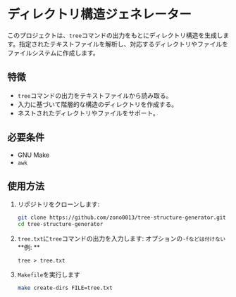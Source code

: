 # ディレクトリ構造ジェネレーター

このプロジェクトは、`tree`コマンドの出力をもとにディレクトリ構造を生成します。指定されたテキストファイルを解析し、対応するディレクトリやファイルをファイルシステムに作成します。

## 特徴

- `tree`コマンドの出力をテキストファイルから読み取る。
- 入力に基づいて階層的な構造のディレクトリを作成する。
- ネストされたディレクトリやファイルをサポート。

## 必要条件

- GNU Make
- `awk`

## 使用方法

1. リポジトリをクローンします:

   ```bash
   git clone https://github.com/zono0013/tree-structure-generator.git
   cd tree-structure-generator
   ```
2. `tree.txt`に`tree`コマンドの出力を入力します:
   オプションの`-fなどは付けない`
   **例: **
   ```
   tree > tree.txt
   ```


4. `Makefile`を実行します
    ```bash
   make create-dirs FILE=tree.txt
   ```


